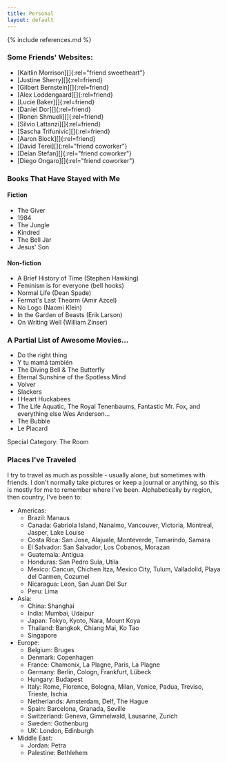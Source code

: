 ```yaml
---
title: Personal
layout: default
---
```


{% include references.md %}

### Some Friends' Websites:
- [Kaitlin Morrison][]{:rel="friend sweetheart"}
- [Justine Sherry][]{:rel=friend}
- [Gilbert Bernstein][]{:rel=friend}
- [Alex Loddengaard][]{:rel=friend}
- [Lucie Baker][]{:rel=friend}
- [Daniel Dor][]{:rel=friend}
- [Ronen Shmueli][]{:rel=friend}
- [Silvio Lattanzi][]{:rel=friend}
- [Sascha Trifunivic][]{:rel=friend}
- [Aaron Block][]{:rel=friend}
- [David Terei][]{:rel="friend coworker"}
- [Deian Stefan][]{:rel="friend coworker"}
- [Diego Ongaro][]{:rel="friend coworker"}

### Books That Have Stayed with Me

#### Fiction

- The Giver
- 1984
- The Jungle
- Kindred
- The Bell Jar
- Jesus' Son

#### Non-fiction

- A Brief History of Time (Stephen Hawking)
- Feminism is for everyone (bell hooks)
- Normal Life (Dean Spade)
- Fermat's Last Theorm (Amir Azcel)
- No Logo (Naomi Klein)
- In the Garden of Beasts (Erik Larson)
- On Writing Well (William Zinser)

### A Partial List of Awesome Movies...
- Do the right thing
- Y tu mamá también
- The Diving Bell &amp; The Butterfly
- Eternal Sunshine of the Spotless Mind
- Volver
- Slackers
- I Heart Huckabees
- The Life Aquatic, The Royal Tenenbaums, Fantastic Mr. Fox, and everything else Wes Anderson...
- The Bubble
- Le Placard

Special Category: The Room

### Places I've Traveled

I try to travel as much as possible - usually alone, but sometimes with
friends. I don't normally take pictures or keep a journal or anything, so this
is mostly for me to remember where I've been. Alphabetically by region, then
country, I've been to:

- Americas:
  - Brazil: Manaus
  - Canada: Gabriola Island, Nanaimo, Vancouver, Victoria, Montreal, Jasper, Lake Louise
  - Costa Rica: San Jose, Alajuale, Monteverde, Tamarindo, Samara
  - El Salvador: San Salvador, Los Cobanos, Morazan
  - Guatemala: Antigua
  - Honduras: San Pedro Sula, Utila
  - Mexico: Cancun, Chichen Itza, Mexico City, Tulum, Valladolid, Playa del Carmen, Cozumel
  - Nicaragua: Leon, San Juan Del Sur
  - Peru: Lima
- Asia:
  - China: Shanghai
  - India: Mumbai, Udaipur
  - Japan: Tokyo, Kyoto, Nara, Mount Koya
  - Thailand: Bangkok, Chiang Mai, Ko Tao
  - Singapore
- Europe:
  - Belgium: Bruges
  - Denmark: Copenhagen
  - France: Chamonix, La Plagne, Paris, La Plagne
  - Germany: Berlin, Cologn, Frankfurt, Lübeck
  - Hungary: Budapest
  - Italy: Rome, Florence, Bologna, Milan, Venice, Padua, Treviso, Trieste, Ischia
  - Netherlands: Amsterdam, Delf, The Hague
  - Spain: Barcelona, Granada, Seville
  - Switzerland: Geneva, Gimmelwald, Lausanne, Zurich
  - Sweden: Gothenburg
  - UK: London, Edinburgh
- Middle East:
  - Jordan: Petra
  - Palestine: Bethlehem

